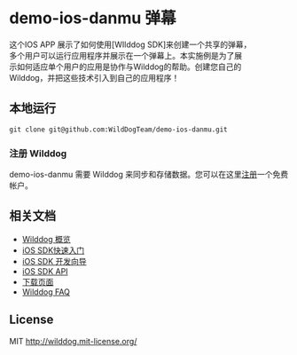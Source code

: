 # demo-ios-danmu 弹幕

这个IOS APP 展示了如何使用[WIlddog SDK]来创建一个共享的弹幕，  
多个用户可以运行应用程序并展示在一个弹幕上。本实施例是为了展  
示如何适应单个用户的应用是协作与Wilddog的帮助。创建您自己的  
Wilddog，并把这些技术引入到自己的应用程序！


## 本地运行

    git clone git@github.com:WildDogTeam/demo-ios-danmu.git

### 注册 Wilddog

demo-ios-danmu 需要 Wilddog 来同步和存储数据。您可以在这里[注册](https://www.wilddog.com/my-account/signup)一个免费帐户。

## 相关文档

* [Wilddog 概览](https://z.wilddog.com/overview/guide)
* [iOS SDK快速入门](https://z.wilddog.com/ios/quickstart)
* [iOS SDK 开发向导](https://z.wilddog.com/ios/guide/1)
* [iOS SDK API](https://z.wilddog.com/ios/api)
* [下载页面](https://www.wilddog.com/download/)
* [Wilddog FAQ](https://z.wilddog.com/faq/qa)

## License
MIT
http://wilddog.mit-license.org/

